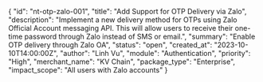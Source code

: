 {
  "id": "nt-otp-zalo-001",
  "title": "Add Support for OTP Delivery via Zalo",
  "description": "Implement a new delivery method for OTPs using Zalo Official Account messaging API. This will allow users to receive their one-time password through Zalo instead of SMS or email.",
  "summary": "Enable OTP delivery through Zalo OA",
  "status": "open",
  "created_at": "2023-10-10T14:00:00Z",
  "author": "Linh Vu",
  "module": "Authentication",
  "priority": "High",
  "merchant_name": "KV Chain",
  "package_type": "Enterprise",
  "impact_scope": "All users with Zalo accounts"
}